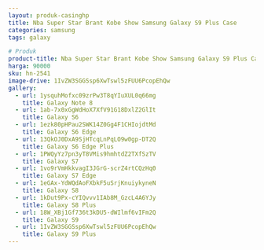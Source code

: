 ```yaml
---
layout: produk-casinghp
title: Nba Super Star Brant Kobe Show Samsung Galaxy S9 Plus Case
categories: samsung
tags: galaxy

# Produk
product-title: Nba Super Star Brant Kobe Show Samsung Galaxy S9 Plus Case
harga: 90000
sku: hn-2541
image-drive: 1IvZW3SGGSsp6XwTswl5zFUU6PcopEhQw
gallery:
  - url: 1ysquhMofxc09zrPw3T8qYIuXUL0q66mg
    title: Galaxy Note 8
  - url: 1ab-7x0xGgWdHoX7XfV91G18DxlZ2GlIt
    title: Galaxy S6
  - url: 1ezk80pHPau2SWK14Z0Gg4F1CHIojdtMd
    title: Galaxy S6 Edge
  - url: 13QkOJ0DxA9SjHTcqLnPqLO9w0gp-DT2Q
    title: Galaxy S6 Edge Plus
  - url: 1PWQyYz7pn3yT8VMis9hmhtdZ2TXfSzTV
    title: Galaxy S7
  - url: 1vo9rVmHkkvagI3JGrG-scrZ4rtCQzHq0
    title: Galaxy S7 Edge
  - url: 1eGAx-YdWQdAoFXbkF5uSrjKnuiykyneN
    title: Galaxy S8
  - url: 1kDut9Px-cYIQvvv1IAb8M_GzcL4A6YJy
    title: Galaxy S8 Plus
  - url: 18W_XBj1Gf736t3kDU5-dWIlmf6vIFm2Q
    title: Galaxy S9
  - url: 1IvZW3SGGSsp6XwTswl5zFUU6PcopEhQw
    title: Galaxy S9 Plus
---
```

